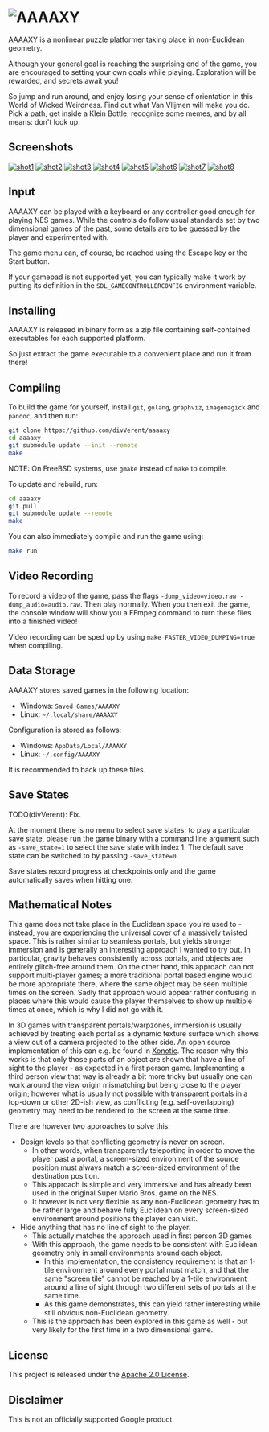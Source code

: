 # ![AAAAXY](assets/sprites/logo.png)

AAAAXY is a nonlinear puzzle platformer taking place in non-Euclidean
geometry.

Although your general goal is reaching the surprising end of the game,
you are encouraged to setting your own goals while playing. Exploration
will be rewarded, and secrets await you\!

So jump and run around, and enjoy losing your sense of orientation in
this World of Wicked Weirdness. Find out what Van Vlijmen will make you
do. Pick a path, get inside a Klein Bottle, recognize some memes, and by
all means: don't look up.

## Screenshots

[![shot1](docs/screenshots/shot1.jpg)](docs/screenshots/shot1.png)
[![shot2](docs/screenshots/shot2.jpg)](docs/screenshots/shot2.png)
[![shot3](docs/screenshots/shot3.jpg)](docs/screenshots/shot3.png)
[![shot4](docs/screenshots/shot4.jpg)](docs/screenshots/shot4.png)
[![shot5](docs/screenshots/shot5.jpg)](docs/screenshots/shot5.png)
[![shot6](docs/screenshots/shot6.jpg)](docs/screenshots/shot6.png)
[![shot7](docs/screenshots/shot7.jpg)](docs/screenshots/shot7.png)
[![shot8](docs/screenshots/shot8.jpg)](docs/screenshots/shot8.png)

## Input

AAAAXY can be played with a keyboard or any controller good enough for
playing NES games. While the controls do follow usual standards set by
two dimensional games of the past, some details are to be guessed by the
player and experimented with.

The game menu can, of course, be reached using the Escape key or the
Start button.

If your gamepad is not supported yet, you can typically make it work by
putting its definition in the `SDL_GAMECONTROLLERCONFIG` environment
variable.

## Installing

AAAAXY is released in binary form as a zip file containing
self-contained executables for each supported platform.

So just extract the game executable to a convenient place and run it
from there\!

## Compiling

To build the game for yourself, install `git`, `golang`, `graphviz`,
`imagemagick` and `pandoc`, and then run:

``` sh
git clone https://github.com/divVerent/aaaaxy
cd aaaaxy
git submodule update --init --remote
make
```

NOTE: On FreeBSD systems, use `gmake` instead of `make` to compile.

To update and rebuild, run:

``` sh
cd aaaaxy
git pull
git submodule update --remote
make
```

You can also immediately compile and run the game using:

``` sh
make run
```

## Video Recording

To record a video of the game, pass the flags `-dump_video=video.raw
-dump_audio=audio.raw`. Then play normally. When you then exit the game,
the console window will show you a FFmpeg command to turn these files
into a finished video\!

Video recording can be sped up by using `make FASTER_VIDEO_DUMPING=true`
when compiling.

## Data Storage

AAAAXY stores saved games in the following location:

  - Windows: `Saved Games/AAAAXY`
  - Linux: `~/.local/share/AAAAXY`

Configuration is stored as follows:

  - Windows: `AppData/Local/AAAAXY`
  - Linux: `~/.config/AAAAXY`

It is recommended to back up these files.

## Save States

TODO(divVerent): Fix.

At the moment there is no menu to select save states; to play a
particular save state, please run the game binary with a command line
argument such as `-save_state=1` to select the save state with index 1.
The default save state can be switched to by passing `-save_state=0`.

Save states record progress at checkpoints only and the game
automatically saves when hitting one.

## Mathematical Notes

This game does not take place in the Euclidean space you're used to -
instead, you are experiencing the universal cover of a massively twisted
space. This is rather similar to seamless portals, but yields stronger
immersion and is generally an interesting approach I wanted to try out.
In particular, gravity behaves consistently across portals, and objects
are entirely glitch-free around them. On the other hand, this approach
can not support multi-player games; a more traditional portal based
engine would be more appropriate there, where the same object may be
seen multiple times on the screen. Sadly that approach would appear
rather confusing in places where this would cause the player themselves
to show up multiple times at once, which is why I did not go with it.

In 3D games with transparent portals/warpzones, immersion is usually
achieved by treating each portal as a dynamic texture surface which
shows a view out of a camera projected to the other side. An open source
implementation of this can e.g. be found in
[Xonotic](https://www.xonotic.org). The reason why this works is that
only those parts of an object are shown that have a line of sight to the
player - as expected in a first person game. Implementing a third person
view that way is already a bit more tricky but usually one can work
around the view origin mismatching but being close to the player origin;
however what is usually not possible with transparent portals in a
top-down or other 2D-ish view, as conflicting (e.g. self-overlapping)
geometry may need to be rendered to the screen at the same time.

There are however two approaches to solve this:

  - Design levels so that conflicting geometry is never on screen.
      - In other words, when transparently teleporting in order to move
        the player past a portal, a screen-sized environment of the
        source position must always match a screen-sized environment of
        the destination position.
      - This approach is simple and very immersive and has already been
        used in the original Super Mario Bros. game on the NES.
      - It however is not very flexible as any non-Euclidean geometry
        has to be rather large and behave fully Euclidean on every
        screen-sized environment around positions the player can visit.
  - Hide anything that has no line of sight to the player.
      - This actually matches the approach used in first person 3D games
      - With this approach, the game needs to be consistent with
        Euclidean geometry only in small environments around each
        object.
          - In this implementation, the consistency requirement is that
            an 1-tile environment around every portal must match, and
            that the same "screen tile" cannot be reached by a 1-tile
            environment around a line of sight through two different
            sets of portals at the same time.
          - As this game demonstrates, this can yield rather interesting
            while still obvious non-Euclidean geometry.
      - This is the approach has been explored in this game as well -
        but very likely for the first time in a two dimensional game.

## License

This project is released under the [Apache 2.0 License](LICENSE).

## Disclaimer

This is not an officially supported Google product.
